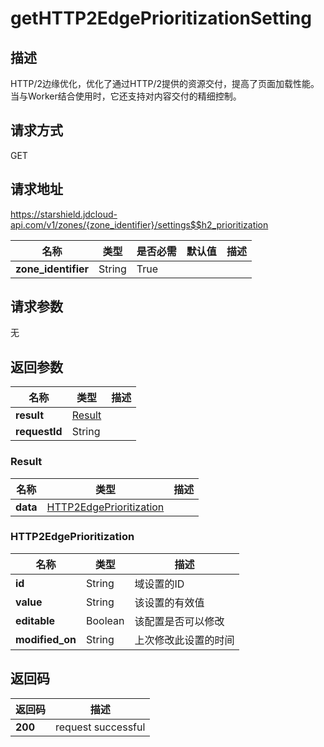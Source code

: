 # getHTTP2EdgePrioritizationSetting


## 描述
HTTP/2边缘优化，优化了通过HTTP/2提供的资源交付，提高了页面加载性能。当与Worker结合使用时，它还支持对内容交付的精细控制。


## 请求方式
GET

## 请求地址
https://starshield.jdcloud-api.com/v1/zones/{zone_identifier}/settings$$h2_prioritization

|名称|类型|是否必需|默认值|描述|
|---|---|---|---|---|
|**zone_identifier**|String|True| | |

## 请求参数
无


## 返回参数
|名称|类型|描述|
|---|---|---|
|**result**|[Result](#result)| |
|**requestId**|String| |

### <div id="Result">Result</div>
|名称|类型|描述|
|---|---|---|
|**data**|[HTTP2EdgePrioritization](#http2edgeprioritization)| |
### <div id="HTTP2EdgePrioritization">HTTP2EdgePrioritization</div>
|名称|类型|描述|
|---|---|---|
|**id**|String|域设置的ID|
|**value**|String|该设置的有效值|
|**editable**|Boolean|该配置是否可以修改|
|**modified_on**|String|上次修改此设置的时间|

## 返回码
|返回码|描述|
|---|---|
|**200**|request successful|
